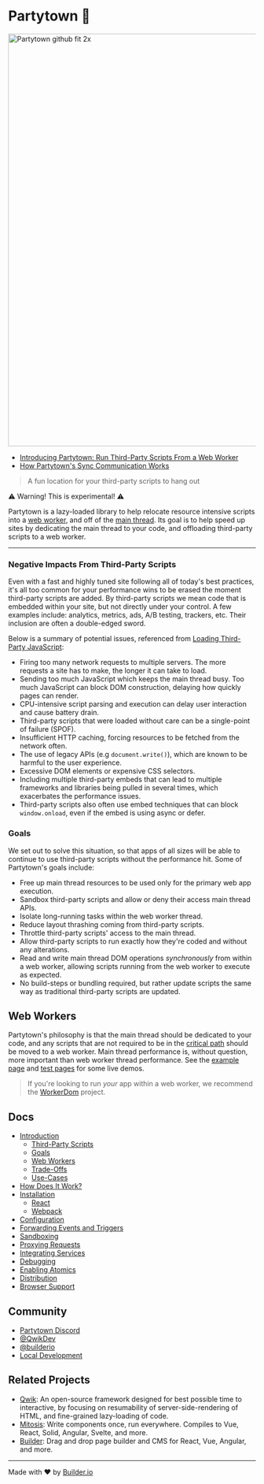 # Partytown 🎉

<img width="838" alt="Partytown github fit 2x" src="https://user-images.githubusercontent.com/452425/134568488-f36f4640-9ada-4a78-a969-2b8315cf7f47.png">

- [Introducing Partytown: Run Third-Party Scripts From a Web Worker](https://dev.to/adamdbradley/introducing-partytown-run-third-party-scripts-from-a-web-worker-2cnp)
- [How Partytown's Sync Communication Works](https://dev.to/adamdbradley/how-partytown-s-sync-communication-works-4244)

> A fun location for your third-party scripts to hang out

⚠️ Warning! This is experimental! ⚠️

Partytown is a lazy-loaded library to help relocate resource intensive scripts into a [web worker](https://developer.mozilla.org/en-US/docs/Web/API/Web_Workers_API), and off of the [main thread](https://developer.mozilla.org/en-US/docs/Glossary/Main_thread). Its goal is to help speed up sites by dedicating the main thread to your code, and offloading third-party scripts to a web worker.

---

### Negative Impacts From Third-Party Scripts

Even with a fast and highly tuned site following all of today's best practices, it's all too common for your performance wins to be erased the moment third-party scripts are added. By third-party scripts we mean code that is embedded within your site, but not directly under your control. A few examples include: analytics, metrics, ads, A/B testing, trackers, etc. Their inclusion are often a double-edged sword.

Below is a summary of potential issues, referenced from [Loading Third-Party JavaScript](https://developers.google.com/web/fundamentals/performance/optimizing-content-efficiency/loading-third-party-javascript):

- Firing too many network requests to multiple servers. The more requests a site has to make, the longer it can take to load.
- Sending too much JavaScript which keeps the main thread busy. Too much JavaScript can block DOM construction, delaying how quickly pages can render.
- CPU-intensive script parsing and execution can delay user interaction and cause battery drain.
- Third-party scripts that were loaded without care can be a single-point of failure (SPOF).
- Insufficient HTTP caching, forcing resources to be fetched from the network often.
- The use of legacy APIs (e.g `document.write()`), which are known to be harmful to the user experience.
- Excessive DOM elements or expensive CSS selectors.
- Including multiple third-party embeds that can lead to multiple frameworks and libraries being pulled in several times, which exacerbates the performance issues.
- Third-party scripts also often use embed techniques that can block `window.onload`, even if the embed is using async or defer.

### Goals

We set out to solve this situation, so that apps of all sizes will be able to continue to use third-party scripts without the performance hit. Some of Partytown's goals include:

- Free up main thread resources to be used only for the primary web app execution.
- Sandbox third-party scripts and allow or deny their access main thread APIs.
- Isolate long-running tasks within the web worker thread.
- Reduce layout thrashing coming from third-party scripts.
- Throttle third-party scripts' access to the main thread.
- Allow third-party scripts to run exactly how they're coded and without any alterations.
- Read and write main thread DOM operations _synchronously_ from within a web worker, allowing scripts running from the web worker to execute as expected.
- No build-steps or bundling required, but rather update scripts the same way as traditional third-party scripts are updated.

## Web Workers

Partytown's philosophy is that the main thread should be dedicated to your code, and any scripts that are not required to be in the [critical path](https://developers.google.com/web/fundamentals/performance/critical-rendering-path) should be moved to a web worker. Main thread performance is, without question, more important than web worker thread performance. See the [example page](https://partytown.builder.io/example/) and [test pages](https://partytown.builder.io/) for some live demos.

> If you're looking to run _your_ app within a web worker, we recommend the [WorkerDom](https://github.com/ampproject/worker-dom) project.

## Docs

- [Introduction](https://github.com/BuilderIO/partytown/wiki)
  - [Third-Party Scripts](https://github.com/BuilderIO/partytown/wiki#negative-impacts-from-third-party-scripts)
  - [Goals](https://github.com/BuilderIO/partytown/wiki#goals)
  - [Web Workers](https://github.com/BuilderIO/partytown/wiki#web-workers)
  - [Trade-Offs](https://github.com/BuilderIO/partytown/wiki#trade-offs)
  - [Use-Cases](https://github.com/BuilderIO/partytown/wiki#use-cases)
- [How Does It Work?](https://github.com/BuilderIO/partytown/wiki/How-Does-It-Work%3F)
- [Installation](https://github.com/BuilderIO/partytown/wiki/Installation)
  - [React](https://github.com/BuilderIO/partytown/wiki/Installation#react)
  - [Webpack](https://github.com/BuilderIO/partytown/wiki/Installation#webpack)
- [Configuration](https://github.com/BuilderIO/partytown/wiki/Configuration)
- [Forwarding Events and Triggers](https://github.com/BuilderIO/partytown/wiki/Forwarding-Events-and-Triggers)
- [Sandboxing](https://github.com/BuilderIO/partytown/wiki/Sandboxing)
- [Proxying Requests](https://github.com/BuilderIO/partytown/wiki/Proxying-Requests)
- [Integrating Services](https://github.com/BuilderIO/partytown/wiki/Integrating-Services)
- [Debugging](https://github.com/BuilderIO/partytown/wiki/Debugging)
- [Enabling Atomics](https://github.com/BuilderIO/partytown/wiki/Enabling-Atomics)
- [Distribution](https://github.com/BuilderIO/partytown/wiki/Distribution)
- [Browser Support](https://github.com/BuilderIO/partytown/wiki/Browser-Support)

## Community

- [Partytown Discord](https://discord.gg/hbuEtxdEZ3)
- [@QwikDev](https://twitter.com/QwikDev)
- [@builderio](https://twitter.com/builderio)
- [Local Development](https://github.com/BuilderIO/partytown/blob/main/DEVELOPER.md#local-development)

## Related Projects

- [Qwik](https://github.com/BuilderIO/qwik): An open-source framework designed for best possible time to interactive, by focusing on resumability of server-side-rendering of HTML, and fine-grained lazy-loading of code.
- [Mitosis](https://github.com/BuilderIO/mitosis): Write components once, run everywhere. Compiles to Vue, React, Solid, Angular, Svelte, and more.
- [Builder](https://github.com/BuilderIO): Drag and drop page builder and CMS for React, Vue, Angular, and more.

---

Made with ❤️ by [Builder.io](https://github.com/BuilderIO/)
